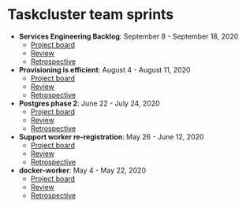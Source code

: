 # Taskcluster team sprints
* **Services Engineering Backlog**: September 8 - September 18, 2020
  * [Project board](https://app.zenhub.com/workspaces/services-engineering-5ed15d37c2d9744af28567dc/board?milestones=Services%20Engineering%20Backlog%232020-09-18&filterLogic=any&repos=161867312,207857296,199742618,257988948,269405817,210879143i)
  * [Review](./20200908-services-engineering-backlog/sprint-review.md)
  * [Retrospective](./20200908-services-engineering-backlog/sprint-retrospective.md)
* **Provisioning is efficient**: August 4 - August 11, 2020
  * [Project board](https://github.com/taskcluster/scrum#workspaces/services-engineering-5ed15d37c2d9744af28567dc/board?milestones=Provisioning%20is%20Efficient%232020-08-21&repos=161867312,269405817)
  * [Review](./20200804-provisioning-is-efficient/sprint-review.md)
  * [Retrospective](./20200804-provisioning-is-efficient/sprint-retrospective.md)
* **Postgres phase 2**: June 22 - July 24, 2020
  * [Project board](https://app.zenhub.com/workspaces/services-engineering-5ed15d37c2d9744af28567dc/board?milestones=Postgres%20Phase%202%232020-07-24&filterLogic=any&repos=161867312,207857296,199742618,257988948,269405817,210879143)
  * [Review](./20200622-postgres-phase2/sprint-review.md)
  * [Retrospective](./20200622-postgres-phase2/sprint-retrospective.md)
* **Support worker re-registration**: May 26 - June 12, 2020
  * [Project board](https://github.com/taskcluster/taskcluster/projects/7)
  * [Review](./20200526-support-worker-reregistration/sprint-review.md)
  * [Retrospective](./20200526-support-worker-reregistration/sprint-retrospective.md)
* **docker-worker**: May 4 - May 22, 2020
  * [Project board](https://github.com/taskcluster/taskcluster/projects/9)
  * [Review](./20200504-docker-worker/sprint-review.md)
  * [Retrospective](./20200504-docker-worker/sprint-retrospective.md)
